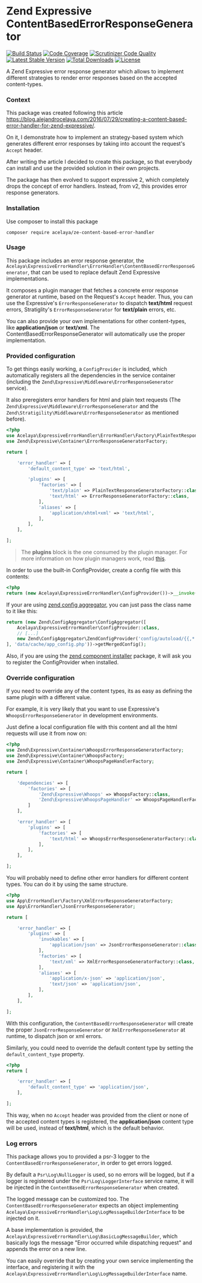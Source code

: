 # Zend Expressive ContentBasedErrorResponseGenerator

[![Build Status](https://img.shields.io/travis/acelaya/ze-content-based-error-handler/master.svg?style=flat-square)](https://travis-ci.org/acelaya/ze-content-based-error-handler)
[![Code Coverage](https://img.shields.io/scrutinizer/coverage/g/acelaya/ze-content-based-error-handler.svg?style=flat-square)](https://scrutinizer-ci.com/g/acelaya/ze-content-based-error-handler/?branch=master)
[![Scrutinizer Code Quality](https://img.shields.io/scrutinizer/g/acelaya/ze-content-based-error-handler.svg?style=flat-square)](https://scrutinizer-ci.com/g/acelaya/ze-content-based-error-handler/?branch=master)
[![Latest Stable Version](https://poser.pugx.org/acelaya/ze-content-based-error-handler/v/stable?format=flat-square)](https://packagist.org/packages/acelaya/ze-content-based-error-handler)
[![Total Downloads](https://poser.pugx.org/acelaya/ze-content-based-error-handler/downloads?format=flat-square)](https://packagist.org/packages/acelaya/ze-content-based-error-handler)
[![License](https://poser.pugx.org/acelaya/ze-content-based-error-handler/license?format=flat-square)](LICENSE)

A Zend Expressive error response generator which allows to implement different strategies to render error responses based on the accepted content-types.

### Context

This package was created following this article https://blog.alejandrocelaya.com/2016/07/29/creating-a-content-based-error-handler-for-zend-expressive/.

On it, I demonstrate how to implement an strategy-based system which generates different error responses by taking into account the request's `Accept` header.

After writing the article I decided to create this package, so that everybody can install and use the provided solution in their own projects.

The package has then evolved to support expressive 2, which completely drops the concept of error handlers. Instead, from v2, this provides error response generators.

### Installation

Use composer to install this package

    composer require acelaya/ze-content-based-error-handler

### Usage

This package includes an error response generator, the `Acelaya\ExpressiveErrorHandler\ErrorHandler\ContentBasedErrorResponseGenerator`, that can be used to replace default Zend Expressive implementations.

It composes a plugin manager that fetches a concrete error response generator at runtime, based on the Request's `Accept` header. Thus, you can use the Expressive's `ErrorResponseGenerator` to dispatch **text/html** request errors, Stratiglity's `ErrorResponseGenerator` for **text/plain** errors, etc.

You can also provide your own implementations for other content-types, like **application/json** or **text/xml**. The ContentBasedErrorResponseGenerator will automatically use the proper implementation.

### Provided configuration

To get things easily working, a `ConfigProvider` is included, which automatically registers all the dependencies in the service container (including the `Zend\Expressive\Middleware\ErrorResponseGenerator` service).

It also preregisters error handlers for html and plain text requests (The `Zend\Expressive\Middleware\ErrorResponseGenerator` and the `Zend\Stratigility\Middleware\ErrorResponseGenerator` as mentioned before).

```php
<?php
use Acelaya\ExpressiveErrorHandler\ErrorHandler\Factory\PlainTextResponseGeneratorFactory;
use Zend\Expressive\Container\ErrorResponseGeneratorFactory;

return [

    'error_handler' => [
        'default_content_type' => 'text/html',

        'plugins' => [
            'factories' => [
                'text/plain' => PlainTextResponseGeneratorFactory::class,
                'text/html' => ErrorResponseGeneratorFactory::class,
            ],
            'aliases' => [
                'application/xhtml+xml' => 'text/html',
            ],
        ],
    ],

];
```

> The **plugins** block is the one consumed by the plugin manager. For more information on how plugin managers work, read [this](https://docs.zendframework.com/zend-servicemanager/plugin-managers/).

In order to use the built-in ConfigProvider, create a config file with this contents:

```php
<?php
return (new Acelaya\ExpressiveErrorHandler\ConfigProvider())->__invoke();
```

If your are using [zend config aggregator](https://github.com/zendframework/zend-config-aggregator), you can just pass the class name to it like this:

```php
return (new Zend\ConfigAggregator\ConfigAggregator([
    Acelaya\ExpressiveErrorHandler\ConfigProvider::class,
    // [...]
    new Zend\ConfigAggregator\ZendConfigProvider('config/autoload/{{,*.}global,{,*.}local}.php'),
], 'data/cache/app_config.php'))->getMergedConfig();
```

Also, if you are using the [zend component installer](https://docs.zendframework.com/zend-component-installer/) package, it will ask you to register the ConfigProvider when installed.

### Override configuration

If you need to override any of the content types, its as easy as defining the same plugin with a different value.

For example, it is very likely that you want to use Expressive's `WhoopsErrorResponseGenerator` in development environments.

Just define a local configuration file with this content and all the html requests will use it from now on:

```php
<?php
use Zend\Expressive\Container\WhoopsErrorResponseGeneratorFactory;
use Zend\Expressive\Container\WhoopsFactory;
use Zend\Expressive\Container\WhoopsPageHandlerFactory;

return [

    'dependencies' => [
        'factories' => [
            'Zend\Expressive\Whoops' => WhoopsFactory::class,
            'Zend\Expressive\WhoopsPageHandler' => WhoopsPageHandlerFactory::class,
        ]
    ],

    'error_handler' => [
        'plugins' => [
            'factories' => [
                'text/html' => WhoopsErrorResponseGeneratorFactory::class,
            ],
        ],
    ],

];
```

You will probably need to define other error handlers for different content types. You can do it by using the same structure.

```php
<?php
use App\ErrorHandler\Factory\XmlErrorResponseGeneratorFactory;
use App\ErrorHandler\JsonErrorResponseGenerator;

return [

    'error_handler' => [
        'plugins' => [
            'invokables' => [
                'application/json' => JsonErrorResponseGenerator::class,
            ],
            'factories' => [
                'text/xml' => XmlErrorResponseGeneratorFactory::class,
            ],
            'aliases' => [
                'application/x-json' => 'application/json',
                'text/json' => 'application/json',
            ],
        ],
    ],

];
```

With this configuration, the `ContentBasedErrorResponseGenerator` will create the proper `JsonErrorResponseGenerator` or `XmlErrorResponseGenerator` at runtime, to dispatch json or xml errors.

Similarly, you could need to override the default content type by setting the `default_content_type` property.

```php
<?php
return [

    'error_handler' => [
        'default_content_type' => 'application/json',
    ],

];
```

This way, when no `Accept` header was provided from the client or none of the accepted content types is registered, the **application/json** content type will be used, instead of **text/html**, which is the default behavior.

### Log errors

This package allows you to provided a psr-3 logger to the `ContentBasedErrorResponseGenerator`, in order to get errors logged.

By default a `Psr\Log\NullLogger` is used, so no errors will be logged, but if a logger is registered under the `Psr\Log\LoggerInterface` service name, it will be injected in the `ContentBasedErrorResponseGenerator` when created.

The logged message can be customized too. The `ContentBasedErrorResponseGenerator` expects an object implementing `Acelaya\ExpressiveErrorHandler\Log\LogMessageBuilderInterface` to be injected on it.

A base implementation is provided, the `Acelaya\ExpressiveErrorHandler\Log\BasicLogMessageBuilder`, which basically logs the message "Error occurred while dispatching request" and appends the error on a new line.

You can easily override that by creating your own service implementing the interface, and registering it with the `Acelaya\ExpressiveErrorHandler\Log\LogMessageBuilderInterface` name.
